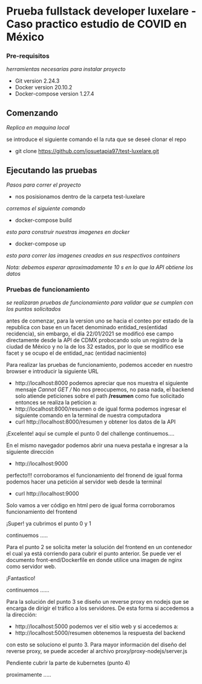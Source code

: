 # Prueba fullstack developer luxelare - Caso practico estudio de COVID en México


### Pre-requisitos

_herramientas necesarias para instalar proyecto_

- Git version 2.24.3
- Docker version 20.10.2
- Docker-compose version 1.27.4
## Comenzando

_Replica en maquina local_

se introduce el siguiente comando el la ruta que se deseé clonar el repo

- git clone https://github.com/josuetapia97/test-luxelare.git

## Ejecutando las pruebas

_Pasos para correr el proyecto_

- nos posisionamos dentro de la carpeta test-luxelare

_corremos el siguiente comando_
- docker-compose build


_esto para construir nuestras imagenes en docker_
- docker-compose up


_esto para correr las imagenes creadas en sus respectivos containers_

_Nota: debemos esperar aproximadamente 10 s en lo que la API obtiene los datos_

### Pruebas de funcionamiento

_se realizaran pruebas de funcionamiento para validar que se cumplen con los puntos solicitados_

antes de comenzar, para la version uno se hacia el conteo por estado de la republica con base en un facet denominado entidad_res(entidad recidencia), sin embargo, el día  22/01/2021 se modificó ese campo directamente desde la API de CDMX probocando solo un registro de la ciudad de México y no la de los 32 estados, por lo que se modifico ese facet y se ocupo el de entidad_nac (entidad nacimiento)

Para realizar las pruebas de funcionamiento, podemos acceder en nuestro browser e introducir la siguiente URL
- http://localhost:8000
podemos apreciar que nos muestra el siguiente mensaje 
_Cannot GET /_
No nos preocupemos, no pasa nada, el backend solo atiende peticiones sobre el path **/resumen**
como fue solicitado
entonces se realiza la peticion a:
- http://localhost:8000/resumen
o de igual forma podemos ingresar el siguiente comando en la terminal de nuestra computadora
- curl http://localhost:8000/resumen
y obtener los datos de la API 

¡Excelente!
aquí se cumple el punto 0 del challenge
continuemos....

En el mismo navegador podemos abrir una nueva pestaña e ingresar a la siguiente dirección
- http://localhost:9000

perfecto!!! 
corroboramos el funcionamiento del fronend
de igual forma podemos hacer una petición al servidor web desde la terminal

- curl http://localhost:9000

Solo vamos a ver código en html pero de igual forma corroboramos funcionamiento del frontend

¡Super! ya cubrimos el punto 0 y 1

continuemos .....

Para el punto 2 se solicita meter la solución del frontend en un contenedor el cual ya está corriendo para cubrir el punto anterior. Se puede ver el documento front-end/Dockerfile en donde utilice una imagen de nginx como servidor web.

¡Fantastico!

continuemos ......

Para la solución del punto 3 se diseño un reverse proxy en nodejs que se encarga de dirigir el tráfico a los servidores.
De esta forma si accedemos a la dirección:

- http://localhost:5000
podemos ver el sitio web
y si accedemos a:
- http://localhost:5000/resumen
obtenemos la respuesta del backend

con esto se soluciono el punto 3.
Para mayor información del diseño del reverse proxy, se puede acceder al archivo proxy/proxy-nodejs/server.js

Pendiente cubrir la parte de kubernetes (punto 4)


proximamente .....